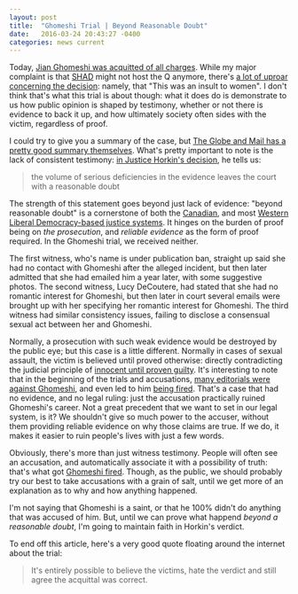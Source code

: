 ```yaml
---
layout: post
title:  "Ghomeshi Trial | Beyond Reasonable Doubt"
date:   2016-03-24 20:43:27 -0400
categories: news current
---
```


Today, [Jian Ghomeshi was acquitted of all charges](http://www.cbc.ca/news/canada/toronto/horkins-decision-ghomeshi-1.3505808). While my major complaint is that [SHAD](http://www.thespec.com/news-story/5566639-rapper-shad-takes-over-from-ghomeshi-on-cbc/) might not host the Q anymore, there's [a lot of uproar concerning the decision](http://www.huffingtonpost.ca/2016/03/24/ghomeshi-decision_n_9541386.html): namely, that "This was an insult to women". I don't think that's what this trial is about though: what it does do is demonstrate to us how public opinion is shaped by testimony, whether or not there is evidence to back it up, and how ultimately society often sides with the victim, regardless of proof.

I could try to give you a summary of the case, but [The Globe and Mail has a pretty good summary themselves](http://www.theglobeandmail.com/news/national/jian-ghomeshi-watch-what-you-missed-in-the-case/article28476713/). What's pretty important to note is the lack of consistent testimony: [in Justice Horkin's decision](http://www.cbc.ca/news/jian-ghomeshi-sexual-assault-trial-ruling-1.3505446), he tells us:

> the volume of serious deficiencies in the evidence leaves the court with a reasonable doubt

The strength of this statement goes beyond just lack of evidence: "beyond reasonable doubt" is a cornerstone of both the [Canadian](https://en.wikipedia.org/wiki/Reasonable_doubt#Canada), and most [Western Liberal Democracy-based justice systems](http://legal-dictionary.thefreedictionary.com/beyond+a+reasonable+doubt). It hinges on the burden of proof being on *the prosecution*, and *reliable evidence* as the form of proof required. In the Ghomeshi trial, we received neither.

The first witness, who's name is under publication ban, straight up said she had no contact with Ghomeshi after the alleged incident, but then later admitted that she had emailed him a year later, with some suggestive photos. The second witness, Lucy DeCoutere, had stated that she had no romantic interest for Ghomeshi, but then later in court several emails were brought up with her specifying her romantic interest for Ghomeshi. The third witness had similar consistency issues, failing to disclose a consensual sexual act between her and Ghomeshi.

Normally, a prosecution with such weak evidence would be destroyed by the public eye; but this case is a little different. Normally in cases of sexual assault, the victim is believed until proved otherwise: directly contradicting the judicial principle of [innocent until proven guilty](http://legal-dictionary.thefreedictionary.com/Innocent+until+proven+guilty). It's interesting to note that in the beginning of the trials and accusations, [many editorials were against Ghomeshi](http://www.huffingtonpost.ca/2014/11/03/ed-sock-jian-ghomeshi-facebook_n_6096092.html), and even led to him [being fired](https://www.thestar.com/news/canada/2014/10/26/cbc_fires_jian_ghomeshi_over_sex_allegations.html). That's a case that had no evidence, and no legal ruling: just the accusation practically ruined Ghomeshi's career. Not a great precedent that we want to set in our legal system, is it? We shouldn't give so much power to the accuser, without them providing reliable evidence on why those claims are true. If we do, it makes it easier to ruin people's lives with just a few words.

Obviously, there's more than just witness testimony. People will often see an accusation, and automatically associate it with a possibility of truth: that's what got [Ghomeshi fired](https://www.thestar.com/news/canada/2014/10/26/cbc_fires_jian_ghomeshi_over_sex_allegations.html). Though, as the public, we should probably try our best to take accusations with a grain of salt, until we get more of an explanation as to why and how anything happened.

I'm not saying that Ghomeshi is a saint, or that he 100% didn't do anything that was accused of him. But, until we can prove what happend *beyond a reasonable doubt*, I'm going to maintain faith in Horkin's verdict.

To end off this article, here's a very good quote floating around the internet about the trial:

>It's entirely possible to believe the victims, hate the verdict and still agree the acquittal was correct.
